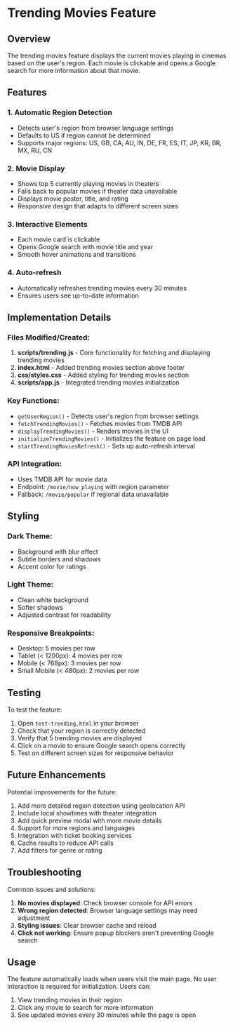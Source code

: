 # Trending Movies Feature

## Overview
The trending movies feature displays the current movies playing in cinemas based on the user's region. Each movie is clickable and opens a Google search for more information about that movie.

## Features

### 1. **Automatic Region Detection**
- Detects user's region from browser language settings
- Defaults to US if region cannot be determined
- Supports major regions: US, GB, CA, AU, IN, DE, FR, ES, IT, JP, KR, BR, MX, RU, CN

### 2. **Movie Display**
- Shows top 5 currently playing movies in theaters
- Falls back to popular movies if theater data unavailable
- Displays movie poster, title, and rating
- Responsive design that adapts to different screen sizes

### 3. **Interactive Elements**
- Each movie card is clickable
- Opens Google search with movie title and year
- Smooth hover animations and transitions

### 4. **Auto-refresh**
- Automatically refreshes trending movies every 30 minutes
- Ensures users see up-to-date information

## Implementation Details

### Files Modified/Created:
1. **scripts/trending.js** - Core functionality for fetching and displaying trending movies
2. **index.html** - Added trending movies section above footer
3. **css/styles.css** - Added styling for trending movies section
4. **scripts/app.js** - Integrated trending movies initialization

### Key Functions:
- `getUserRegion()` - Detects user's region from browser settings
- `fetchTrendingMovies()` - Fetches movies from TMDB API
- `displayTrendingMovies()` - Renders movies in the UI
- `initializeTrendingMovies()` - Initializes the feature on page load
- `startTrendingMoviesRefresh()` - Sets up auto-refresh interval

### API Integration:
- Uses TMDB API for movie data
- Endpoint: `/movie/now_playing` with region parameter
- Fallback: `/movie/popular` if regional data unavailable

## Styling

### Dark Theme:
- Background with blur effect
- Subtle borders and shadows
- Accent color for ratings

### Light Theme:
- Clean white background
- Softer shadows
- Adjusted contrast for readability

### Responsive Breakpoints:
- Desktop: 5 movies per row
- Tablet (< 1200px): 4 movies per row
- Mobile (< 768px): 3 movies per row
- Small Mobile (< 480px): 2 movies per row

## Testing

To test the feature:
1. Open `test-trending.html` in your browser
2. Check that your region is correctly detected
3. Verify that 5 trending movies are displayed
4. Click on a movie to ensure Google search opens correctly
5. Test on different screen sizes for responsive behavior

## Future Enhancements

Potential improvements for the future:
1. Add more detailed region detection using geolocation API
2. Include local showtimes with theater integration
3. Add quick preview modal with more movie details
4. Support for more regions and languages
5. Integration with ticket booking services
6. Cache results to reduce API calls
7. Add filters for genre or rating

## Troubleshooting

Common issues and solutions:
1. **No movies displayed**: Check browser console for API errors
2. **Wrong region detected**: Browser language settings may need adjustment
3. **Styling issues**: Clear browser cache and reload
4. **Click not working**: Ensure popup blockers aren't preventing Google search

## Usage

The feature automatically loads when users visit the main page. No user interaction is required for initialization. Users can:
1. View trending movies in their region
2. Click any movie to search for more information
3. See updated movies every 30 minutes while the page is open
